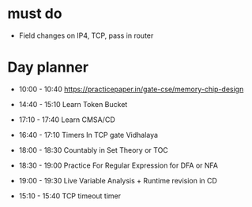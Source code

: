 # must do
- Field changes on IP4, TCP, pass in router

# Day planner

- 10:00 - 10:40 https://practicepaper.in/gate-cse/memory-chip-design

- 14:40 - 15:10 Learn Token Bucket
- 17:10 - 17:40 Learn CMSA/CD
- 16:40 - 17:10 Timers In TCP gate Vidhalaya
- 18:00 - 18:30 Countably in Set Theory or TOC
- 18:30 - 19:00 Practice For Regular Expression for DFA or NFA
- 19:00 - 19:30 Live Variable Analysis + Runtime revision in CD
- 15:10 - 15:40 TCP timeout timer

